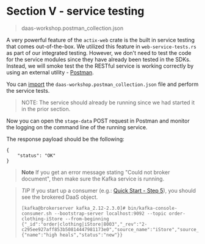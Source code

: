 # Section V - service testing

> daas-workshop.postman\_collection.json

A very powerful feature of the `actix-web` crate is the built in service testing that comes out-of-the-box. We utilized this feature in `web-service-tests.rs` as part of our integrated testing. However, we don't need to test the code for the service modules since they have already been tested in the SDKs. Instead, we will smoke test the the RESTful service is working correctly by using an external utility - [Postman](https://github.com/dsietz/daas-workshop/tree/4242659a82c3d0bb5f75f091e77cac8ea4a369c2/docs/reference-postman.md).

You can [import](https://learning.getpostman.com/docs/postman/collections/data_formats/#importing-postman-data) the `daas-workshop.postman_collection.json` file and perform the service tests.

> NOTE: The service should already be running since we had started it in the prior section.

Now you can open the `stage-data` POST request in Postman and monitor the logging on the command line of the running service.

The response payload should be the following:

```text
{
    "status": "OK"
}
```

> **Note** If you get an error message stating "Could not broker document", then make sure the Kafka service is running.

> _TIP_ If you start up a consumer \(e.g.: [Quick Start - Step 5](https://kafka.apache.org/quickstart#quickstart_consume)\), you should see the brokered DaaS object.
>
> ```text
> [kafka@brokerserver kafka_2.12-2.3.0]# bin/kafka-console-consumer.sh --bootstrap-server localhost:9092 --topic order-clothing-iStore --from-beginning
> {"_id":"order|clothing|iStore|8003","_rev":"2-c295ee927aff853b50814447981173e0","source_name":"iStore","source_uid":8003,"category":"order","subcategory":"clothing","author":"istore_app","process_ind":false,"last_updated":1572021078,"data_obj":{"name":"high heals","status":"new"}}
> ```

